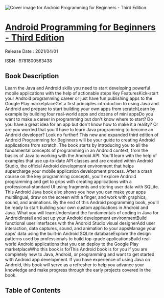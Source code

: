 ![Cover image for Android Programming for Beginners - Third Edition](https://imgdetail.ebookreading.net/cover/cover/202109/EB9781800563438.jpg)

[Android Programming for Beginners - Third Edition](https://ebookreading.net/view/book/Android+Programming+for+Beginners+-+Third+Edition-EB9781800563438_1.html "Android Programming for Beginners - Third Edition")
====================================================================================================================

Release Date : 2021/04/01

ISBN : 9781800563438

Book Description
-----------------

Learn the Java and Android skills you need to start developing powerful mobile applications with the help of actionable steps
Key FeaturesKick-start your Android programming career or just have fun publishing apps to the Google Play marketplaceGet a first principles introduction to using Java and Android and prepare to start building your own apps from scratchLearn by example by building four real-world apps and dozens of mini appsDo you want to make a career in programming but don't know where to start? Do you have a great idea for an app but don't know how to make it a reality? Or are you worried that you'll have to learn Java programming to become an Android developer? Look no further! This new and expanded third edition of Android Programming for Beginners will be your guide to creating Android applications from scratch.
The book starts by introducing you to all the fundamental concepts of programming in an Android context, from the basics of Java to working with the Android API. You'll learn with the help of examples that use up-to-date API classes and are created within Android Studio, the official Android development environment that helps supercharge your mobile application development process. After a crash course on the key programming concepts, you'll explore Android programming and get to grips with creating applications with a professional-standard UI using fragments and storing user data with SQLite. This Android Java book also shows you how you can make your apps multilingual, draw on the screen with a finger, and work with graphics, sound, and animations.
By the end of this Android programming book, you'll be ready to start building your own custom applications in Android and Java.
What you will learnUnderstand the fundamentals of coding in Java for AndroidInstall and set up your Android development environmentBuild functional user interfaces with the Android Studio visual designerAdd user interaction, data captures, sound, and animation to your appsManage your apps' data using the built-in Android SQLite databaseExplore the design patterns used by professionals to build top-grade applicationsBuild real-world Android applications that you can deploy to the Google Play marketplaceWho this book is forThis Android book is for you if you are completely new to Java, Android, or programming and want to get started with Android app development. If you have experience of using Java on Android, this book will serve as a refresher to help you advance your knowledge and make progress through the early projects covered in the book.


Table of Contents
-----------------

